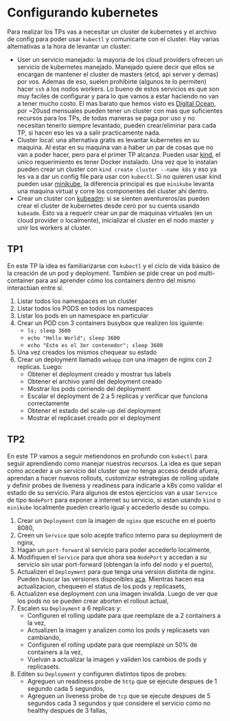# Configurando kubernetes
Para realizar los TPs vas a necesitar un cluster de kubernetes y el archivo de config para poder usar `kubectl` y comunicarte con el cluster. Hay varias alternativas a la hora de levantar un cluster:
* User un servicio manejado: la mayoria de los cloud providers ofrecen un servicio de kubernetes manejado. Manejado quiere decir que ellos se encargan de mantener el cluster de masters (etcd, api server y demas) por vos. Ademas de eso, suelen prohibirte (algunos te lo permiten) hacer `ssh` a los nodos workers. Lo bueno de estos servicios es que son muy faciles de configurar y para lo que vamos a estar haciendo no van a tener mucho costo. El mas barato que hemos visto es [Digital Ocean](https://cloud.digitalocean.com), por ~20usd mensuales pueden tener un cluster con mas que suficientes recursos para los TPs, de todas maneras se paga por uso y no necesitan tenerlo siempre levantado, pueden crear/eliminar para cada TP, si hacen eso les va a salir practicamente nada.
* Cluster local: una alternativa gratis es levantar kubernetes en su maquina. Al estar en su maquina van a haber un par de cosas que no van a poder hacer, pero para el primer TP alcanza. Pueden usar [kind](https://kind.sigs.k8s.io/docs/user/quick-start/), el unico requerimiento es tener Docker instalado. Una vez que lo instalan pueden crear un cluster con `kind create cluster --name k8s` y eso ya les va a dar un config file para usar con `kubectl`. Si no quieren usar kind pueden usar [minikube](https://minikube.sigs.k8s.io/docs/), la diferencia principal es que `minikube` levanta una maquina virtual y corre los componentes del cluster ahi dentro.
* Crear un cluster con [kubeadm](https://kubernetes.io/docs/setup/production-environment/tools/kubeadm/create-cluster-kubeadm/): si se sienten aventureros/as pueden crear el cluster de kubernetes desde cero por su cuenta usando `kubeadm`. Esto va a requerir crear un par de maquinas virtuales (en un cloud provider o localmente), inicializar el cluster en el nodo master y unir los workers al cluster.

## TP1
En este TP la idea es familiarizarse con `kubectl` y el ciclo de vida básico de la creación de un pod y deployment. Tambíen se pide
crear un pod multi-container para así aprender cómo los containers dentro del mismo interactúan entre sí.

1. Listar todos los namespaces en un cluster
2. Listar todos los PODS en todos los namespaces
3. Listar los pods en un namespace en particular
4. Crear un POD con 3 containers busybox que realizen los iguiente:
	- `ls; sleep 3600`
	- `echo "Hello World"; sleep 3600`
	- `echo "Este es el 3er contenedor"; sleep 3600`
5. Una vez creados los mismos chequear su estado
6. Crear un deployment llamado `webapp` con una imagen de nginx con 2 replicas. Luego:
	* Obtener el deployment creado y mostrar tus labels 
	* Obtener el archivo yaml del deployment creado 
	* Mostrar los pods corriendo del deployment 
	* Escalar el deployment de 2 a 5 replicas y verificar que funciona correctamente 
	* Obtener el estado del scale-up del deployment 
	* Mostrar el replicaset creado por el deployment 

## TP2
En este TP vamos a seguir metiendonos en profundo con `kubectl` para seguir aprendiendo como manejar nuestros recursos. La idea es que sepan como acceder a un servicio del cluster que no tenga acceso desde afuera, aprendan a hacer nuevos rollouts, customizar estrategias de rolling update y definir probes de liveness y readiness para indicarle a k8s como validar el estado de su servicio. Para algunos de estos ejercicios van a usar `Service` de tipo `NodePort` para exponer a internet su servicio, si estan usando `kind` o `minikube` localmente pueden crearlo igual y accederlo desde su compu.

1. Crear un `Deployment` con la imagen de `nginx` que escuche en el puerto 8080,
2. Creen un `Service` que solo acepte trafico interno para su deployment de nginx,
3. Hagan un `port-forward` al servicio para poder accederlo localmente,
4. Modifiquen el `Service` para que ahora sea `NodePort` y accedan a su servicio sin usar port-forward (obtengan la info del nodo y el puerto),
5. Actualizen el `Deployment` para que tenga una version distinta de nginx. Pueden buscar las versiones disponibles [aca](https://hub.docker.com/_/nginx?tab=tags). Mientras hacen esa actualizacion, chequeen el status de los pods y replicasets,
6. Actualizen ese deployment con una imagen invalida. Luego de ver que los pods no se pueden crear aborten el rollout actual,
7. Escalen su `Deployment` a 6 replicas y:
	* Configuren el rolling update para que reemplaze de a 2 containers a la vez,
	* Actualizen la imagen y analizen como los pods y replicasets van cambiando,
	* Configuren el rolling update para que reemplaze un 50% de containers a la vez,
	* Vuelvan a actualizar la imagen y validen los cambios de pods y replicasets.
8. Editen su `Deployment` y configuren distintos tipos de probes:
	* Agreguen un readiness probe de `http` que se ejecute despues de 1 segundo cada 5 segundos,
	* Agreguen un liveness probe de `tcp` que se ejecute despues de 5 segundos cada 3 segundos y que considere el servicio como no healthy despues de 3 fallas,
